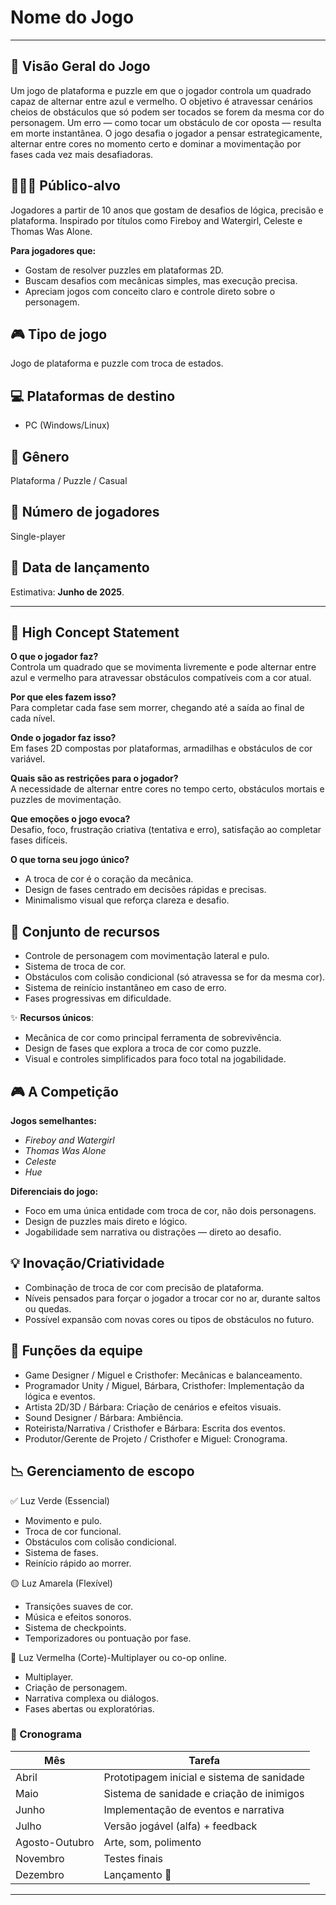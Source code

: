 # Nome do Jogo

---

## 🎯 Visão Geral do Jogo

Um jogo de plataforma e puzzle em que o jogador controla um quadrado capaz de alternar entre azul e vermelho. O objetivo é atravessar cenários cheios de obstáculos que só podem ser tocados se forem da mesma cor do personagem. Um erro — como tocar um obstáculo de cor oposta — resulta em morte instantânea. O jogo desafia o jogador a pensar estrategicamente, alternar entre cores no momento certo e dominar a movimentação por fases cada vez mais desafiadoras.

## 🧑‍🤝‍🧑 Público-alvo

Jogadores a partir de 10 anos que gostam de desafios de lógica, precisão e plataforma. Inspirado por títulos como Fireboy and Watergirl, Celeste e Thomas Was Alone.

**Para jogadores que:**  

- Gostam de resolver puzzles em plataformas 2D.
- Buscam desafios com mecânicas simples, mas execução precisa.
- Apreciam jogos com conceito claro e controle direto sobre o personagem.


## 🎮 Tipo de jogo

Jogo de plataforma e puzzle com troca de estados.


## 💻 Plataformas de destino

- PC (Windows/Linux)


## 🎲 Gênero

Plataforma / Puzzle / Casual


## 👤 Número de jogadores

Single-player


## 📅 Data de lançamento

Estimativa: **Junho de 2025**.

---

## 🧠 High Concept Statement

**O que o jogador faz?**  
Controla um quadrado que se movimenta livremente e pode alternar entre azul e vermelho para atravessar obstáculos compatíveis com a cor atual.

**Por que eles fazem isso?**  
Para completar cada fase sem morrer, chegando até a saída ao final de cada nível.

**Onde o jogador faz isso?**  
Em fases 2D compostas por plataformas, armadilhas e obstáculos de cor variável.

**Quais são as restrições para o jogador?**  
A necessidade de alternar entre cores no tempo certo, obstáculos mortais e puzzles de movimentação.

**Que emoções o jogo evoca?**  
Desafio, foco, frustração criativa (tentativa e erro), satisfação ao completar fases difíceis.

**O que torna seu jogo único?**  
- A troca de cor é o coração da mecânica.
- Design de fases centrado em decisões rápidas e precisas.
- Minimalismo visual que reforça clareza e desafio.

## 🧰 Conjunto de recursos

- Controle de personagem com movimentação lateral e pulo.
- Sistema de troca de cor.
- Obstáculos com colisão condicional (só atravessa se for da mesma cor).
- Sistema de reinício instantâneo em caso de erro.
- Fases progressivas em dificuldade.

✨ **Recursos únicos**:

- Mecânica de cor como principal ferramenta de sobrevivência.
- Design de fases que explora a troca de cor como puzzle.
- Visual e controles simplificados para foco total na jogabilidade.

## 🎮 A Competição

**Jogos semelhantes:**
- *Fireboy and Watergirl*
- *Thomas Was Alone*
- *Celeste*
- *Hue*

**Diferenciais do jogo:**

- Foco em uma única entidade com troca de cor, não dois personagens.
- Design de puzzles mais direto e lógico.
- Jogabilidade sem narrativa ou distrações — direto ao desafio.

## 💡 Inovação/Criatividade

- Combinação de troca de cor com precisão de plataforma.
- Níveis pensados para forçar o jogador a trocar cor no ar, durante saltos ou quedas.
- Possível expansão com novas cores ou tipos de obstáculos no futuro.

## 👥 Funções da equipe

- Game Designer / Miguel e Cristhofer: Mecânicas e balanceamento.
- Programador Unity / Miguel, Bárbara, Cristhofer: Implementação da lógica e eventos.
- Artista 2D/3D / Bárbara: Criação de cenários e efeitos visuais.
- Sound Designer / Bárbara: Ambiência.
- Roteirista/Narrativa / Cristhofer e Bárbara: Escrita dos eventos.
- Produtor/Gerente de Projeto / Cristhofer e Miguel: Cronograma.

## 📉 Gerenciamento de escopo

✅ Luz Verde (Essencial)
- Movimento e pulo.
- Troca de cor funcional.
- Obstáculos com colisão condicional.
- Sistema de fases.
- Reinício rápido ao morrer.

🟡 Luz Amarela (Flexível)
- Transições suaves de cor.
- Música e efeitos sonoros.
- Sistema de checkpoints.
- Temporizadores ou pontuação por fase.

🔴 Luz Vermelha (Corte)-Multiplayer ou co-op online.
- Multiplayer.
- Criação de personagem.
- Narrativa complexa ou diálogos.
- Fases abertas ou exploratórias.

### 📅 Cronograma

| Mês | Tarefa |
|-----|--------|
| Abril | Prototipagem inicial e sistema de sanidade |
| Maio | Sistema de sanidade e criação de inimigos  |
| Junho | Implementação de eventos e narrativa |
| Julho | Versão jogável (alfa) + feedback |
| Agosto-Outubro | Arte, som, polimento |
| Novembro | Testes finais |
| Dezembro | Lançamento 🎉 | -->

---
